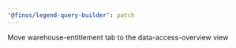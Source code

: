 ```yaml
---
'@finos/legend-query-builder': patch
---
```


Move warehouse-entitlement tab to the data-access-overview view
